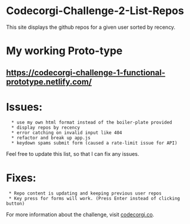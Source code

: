 # Codecorgi-Challenge-2-List-Repos
This site displays the github repos for a given user
sorted by recency.

# My working Proto-type
https://codecorgi-challenge-1-functional-prototype.netlify.com/
---
# Issues:
      * use my own html format instead of the boiler-plate provided
      * display repos by recency
      * error catching on invalid input like 404
      * refactor and break up app.js
      * keydown spams submit form (caused a rate-limit issue for API)
Feel free to update this list, so that I can fix any issues.
      
# Fixes:  
     * Repo content is updating and keeping previous user repos
     * Key press for forms will work. (Press Enter instead of clicking button)
      

For more information about the challenge, visit
[codecorgi.co](http://codecorgi.co/challenge/2/list-repos).
